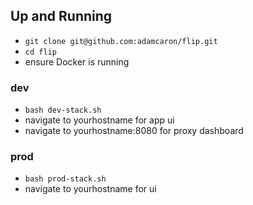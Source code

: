 ## Up and Running

 - `git clone git@github.com:adamcaron/flip.git`
 - `cd flip`
 - ensure Docker is running

### dev

 - `bash dev-stack.sh`
 - navigate to yourhostname for app ui
 - navigate to yourhostname:8080 for proxy dashboard

### prod

 - `bash prod-stack.sh`
 - navigate to yourhostname for ui
